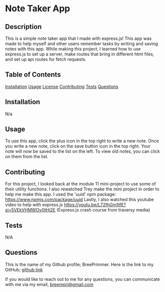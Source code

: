 # Note Taker App

## Description

This is a simple note taker app that I made with express.js! This app was made to help myself and other users remember tasks by writing and saving notes with this app. While making this project, I learned how to use express.js to set up a server, make routes that bring in different html files, and set up api routes for fetch requests.

## Table of Contents

[Installation](##installation)
[Usage](##usage)
[License](##license)
[Contributing](##contributing)
[Tests](##tests)
[Questions](##questions)

## Installation

N/a

## Usage 

To use this app, click the plus icon in the top right to write a new note. Once you write a new note, click on the save button icon in the top right. Your note will now be saved to the list on the left. To view old notes, you can click on them from the list.

## Contributing

For this project, I looked back at the module 11 mini-project to use some of their utility functions. I also rewatched Trey make the mini project in order to help me make this app. I used the 'uuid' npm package: https://www.npmjs.com/package/uuid Lastly, I also watched this youtube video to help with express.js https://youtu.be/L72fhGm1tfE?si=5VEkVHMWOv0tHj2E (Express.js crash course from traversy media)

## Tests

N/A

## Questions

This is the name of my Github profile; BreePrimmer. 
Here is the link to my GitHub; [github link](https://github.com/BreePrimmer)

If you would like to reach out to me for any questions, you can communicate with me via my email, breempri@gmail.com